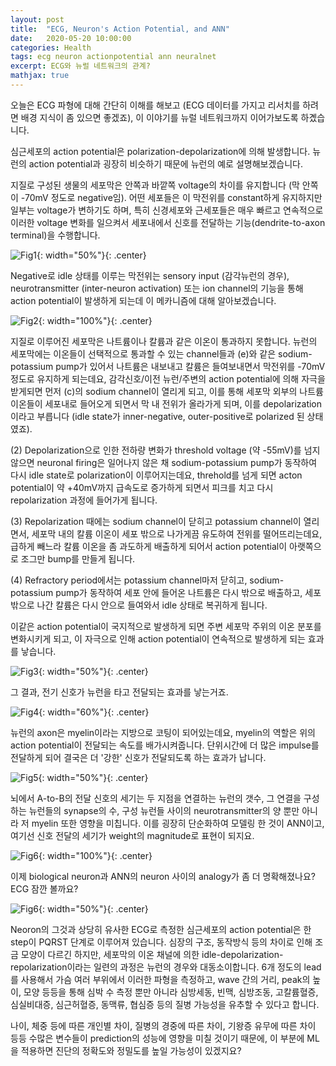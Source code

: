 ```yaml
---
layout: post
title:  "ECG, Neuron's Action Potential, and ANN"
date:   2020-05-20 10:00:00
categories: Health
tags: ecg neuron actionpotential ann neuralnet
excerpt: ECG와 뉴럴 네트워크의 관계?
mathjax: true
---
```


오늘은 ECG 파형에 대해 간단히 이해를 해보고 (ECG 데이터를 가지고 리서치를 하려면 배경 지식이 좀 있으면 좋겠죠), 이 이야기를 뉴럴 네트워크까지 이어가보도록 하곘습니다.

심근세포의 action potential은 polarization-depolarization에 의해 발생합니다. 
뉴런의 action potential과 굉장히 비슷하기 때문에 뉴런의 예로 설명해보겠습니다.

지질로 구성된 생물의 세포막은 안쪽과 바깥쪽 voltage의 차이를 유지합니다 (막 안쪽이 -70mV 정도로 negative임). 어떤 세포들은 이 막전위를 constant하게 유지하지만 일부는 voltage가 변하기도 하며, 특히 신경세포와 근세포들은 매우 빠르고 연속적으로 이러한 voltage 변화를 일으켜서 세포내에서 신호를 전달하는 기능(dendrite-to-axon terminal)을 수행합니다.

![Fig1](https://jiryang.github.io/img/action_potential.png "Neuron's Action Potential"){: width="50%"}{: .center}


Negative로 idle 상태를 이루는 막전위는 sensory input (감각뉴런의 경우), neurotransmitter (inter-neuron activation) 또는 ion channel의 기능을 통해 action potential이 발생하게 되는데 이 메카니즘에 대해 알아보겠습니다.

![Fig2](https://jiryang.github.io/img/ion_pump.png "Ion Channeling in Action Potential"){: width="100%"}{: .center}


지질로 이루어진 세포막은 나트륨이나 칼륨과 같은 이온이 통과하지 못합니다. 뉴런의 세포막에는 이온들이 선택적으로 통과할 수 있는 channel들과 (e)와 같은 sodium-potassium pump가 있어서 나트륨은 내보내고 칼륨은 들여보내면서 막전위를 -70mV 정도로 유지하게 되는데요, 감각신호/이전 뉴런/주변의 action potential에 의해 자극을 받게되면 먼저 (c)의 sodium channel이 열리게 되고, 이를 통해 세포막 외부의 나트륨 이온들이 세포내로 들어오게 되면서 막 내 전위가 올라가게 되며, 이를 depolarization이라고 부릅니다 (idle state가 inner-negative, outer-positive로 polarized 된 상태였죠). 

(2) Depolarization으로 인한 전하량 변화가 threshold voltage (약 -55mV)를 넘지 않으면 neuronal firing은 일어나지 않은 채 sodium-potassium pump가 동작하여 다시 idle state로 polarization이 이루어지는데요, threhold를 넘게 되면 acton potential이 약 +40mV까지 급속도로 증가하게 되면서 피크를 치고 다시 repolarization 과정에 들어가게 됩니다. 

(3) Repolarization 때에는 sodium channel이 닫히고 potassium channel이 열리면서, 세포막 내의 칼륨 이온이 세포 밖으로 나가게끔 유도하여 전위를 떨어뜨리는데요, 급하게 빼느라 칼륨 이온을 좀 과도하게 배출하게 되어서 action potential이 아랫쪽으로 조그만 bump를 만들게 됩니다.

(4) Refractory period에서는 potassium channel마저 닫히고, sodium-potassium pump가 동작하여 세포 안에 들어온 나트륨은 다시 밖으로 배출하고, 세포 밖으로 나간 칼륨은 다시 안으로 들여와서 idle 상태로 복귀하게 됩니다.


이같은 action potential이 국지적으로 발생하게 되면 주변 세포막 주위의 이온 분포를 변화시키게 되고, 이 자극으로 인해 action potential이 연속적으로 발생하게 되는 효과를 낳습니다.

![Fig3](https://jiryang.github.io/img/action_potential_propagation.png "Action Potential Propagation"){: width="50%"}{: .center}



그 결과, 전기 신호가 뉴런을 타고 전달되는 효과를 낳는거죠.

![Fig4](https://jiryang.github.io/img/action_potential.gif "Inter-neuron Signal Transfer"){: width="60%"}{: .center}



뉴런의 axon은 myelin이라는 지방으로 코팅이 되어있는데요, myelin의 역할은 위의 action potential이 전달되는 속도를 배가시켜줍니다. 단위시간에 더 많은 impulse를 전달하게 되어 결국은 더 '강한' 신호가 전달되도록 하는 효과가 납니다.

![Fig5](https://jiryang.github.io/img/neuron.PNG "Neuron"){: width="50%"}{: .center}


뇌에서 A-to-B의 전달 신호의 세기는 두 지점을 연결하는 뉴런의 갯수, 그 연결을 구성하는 뉴런들의 synapse의 수, 구성 뉴런들 사이의 neurotransmitter의 양 뿐만 아니라 저 myelin 또한 영향을 미칩니다. 이를 굉장히 단순화하여 모델링 한 것이 ANN이고, 여기선 신호 전달의 세기가 weight의 magnitude로 표현이 되지요.

![Fig6](https://jiryang.github.io/img/ann1.jpg "Biological vs. Artificial Neuron"){: width="100%"}{: .center}


이제 biological neuron과 ANN의 neuron 사이의 analogy가 좀 더 명확해졌나요? ECG 잠깐 볼까요?

![Fig6](https://jiryang.github.io/img/ecg_pqrst.png "ECG of Normal Sinus Rythm"){: width="50%"}{: .center}


Neoron의 그것과 상당히 유사한 ECG로 측정한 심근세포의 action potential은 한 step이 PQRST 단계로 이루어져 있습니다. 심장의 구조, 동작방식 등의 차이로 인해 조금 모양이 다르긴 하지만, 세포막의 이온 채널에 의한 idle-depolarization-repolarization이라는 일련의 과정은 뉴런의 경우와 대동소이합니다. 6개 정도의 lead를 사용해서 가슴 여러 부위에서 이러한 파형을 측정하고, wave 간의 거리, peak의 높이, 모양 등등을 통해 심박 수 측정 뿐만 아니라 심방세동, 빈맥, 심방조동, 고칼륨혈증, 심실비대증, 심근허혈증, 동맥류, 협심증 등의 질병 가능성을 유추할 수 있다고 합니다. 

나이, 체중 등에 따른 개인별 차이, 질병의 경중에 따른 차이, 기왕증 유무에 따른 차이 등등 수많은 변수들이 prediction의 성능에 영향을 미칠 것이기 때문에, 이 부분에 ML을 적용하면 진단의 정확도와 정밀도를 높일 가능성이 있겠지요?